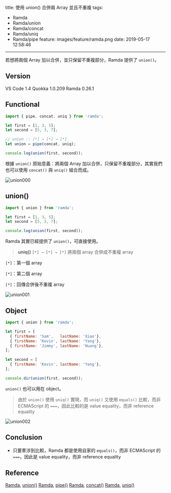 title: 使用 union() 合併兩 Array 並且不重複
tags:
  - Ramda
  - Ramda/union
  - Ramda/concat
  - Ramda/uniq
  - Ramda/pipe
feature: images/feature/ramda.png
date: 2019-05-17 12:58:46
---
若想將兩個 Array 加以合併，並只保留不重複部分，Ramda 提供了 `union()`。

<!-- more -->

## Version

VS Code 1.4
Quokka 1.0.209
Ramda 0.26.1

## Functional

```javascript
import { pipe, concat, uniq } from 'ramda';

let first = [1, 3, 5];
let second = [5, 3, 7];

// union :: [*] → [*] → [*]
let union = pipe(concat, uniq);

console.log(union(first, second));
```

根據 `union()` 原始意義：將兩個 Array 加以合併，只保留不重複部分，其實我們也可以使用 `concat()` 與 `uniq()` 組合而成。

![union000](/images/ramda/union/union000.png)

## union()

```javascript
import { union } from 'ramda';

let first = [1, 3, 5];
let second = [5, 3, 7];

console.log(union(first, second));
```

Ramda 其實已經提供了 `union()`，可直接使用。

> **uniq()**
> `[*] → [*] → [*]`
> 將兩個 array 合併成不重複 array

`[*]`：第一個 array

`[*]`：第二個 array

`[*]`：回傳合併後不重複 array

![union001](/images/ramda/union/union001.png)

## Object

```javascript
import { union } from 'ramda';

let first = [
  { firstName: 'Sam',   lastName: 'Xiao'},
  { firstName: 'Kevin', lastName: 'Yang'},
  { firstName: 'Jimmy', lastName: 'Huang'},
];

let second = [
  { firstName: 'Kevin', lastName: 'Yang'},
];

console.dir(union(first, second));
```

`union()` 也可以用在 object。

> 由於 `union()` 使用 `uniq()` 實現，而 `uniq()` 又使用 `equals()` 比較，而非 ECMAScript 的 `===`，因此比較的是 value equality，而非 reference equality

![union002](/images/ramda/union/union002.png)

## Conclusion

* 只要牽涉到比較，Ramda 都是使用自家的 `equals()`，而非 ECMAScript 的 `===`，因此是 value equality，而非 reference equality

## Reference

[Ramda](https://ramdajs.com), [union()](https://ramdajs.com/docs/#union)
[Ramda](https://ramdajs.com), [pipe()](https://ramdajs.com/docs/#pipe)
[Ramda](https://ramdajs.com), [concat()](https://ramdajs.com/docs/#concat)
[Ramda](https://ramdajs.com), [uniq()](https://ramdajs.com/docs/#uniq)